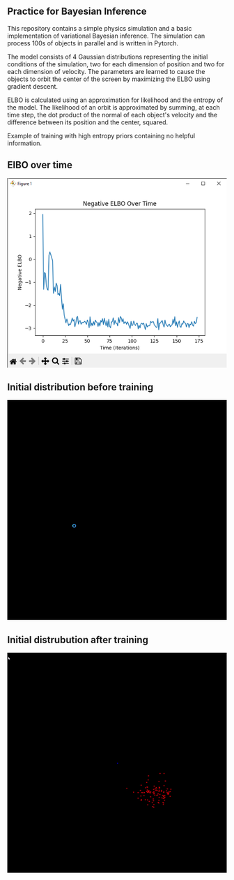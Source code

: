 ## Practice for Bayesian Inference

This repository contains a simple physics simulation and a basic implementation of variational Bayesian inference. The simulation can process 100s of objects in parallel and is written in Pytorch. 

The model consists of 4 Gaussian distributions representing the initial conditions of the simulation, two for each dimension of position and two for each dimension of velocity. The parameters are learned to cause the objects to orbit the center of the screen by maximizing the ELBO using gradient descent.

ELBO is calculated using an approximation for likelihood and the entropy of the model. The likelihood of an orbit is approximated by summing, at each time step, the dot product of the normal of each object's velocity and the difference between its position and the center, squared.

Example of training with high entropy priors containing no helpful information. 

## ElBO over time
![](https://github.com/ttenneb/bayesian_practice/blob/master/ELBO%20RESULTS.png)

## Initial distribution before training
![](https://github.com/ttenneb/bayesian_practice/blob/master/Initial%20Trajectories.gif)

## Initial distrubution after training
![](https://github.com/ttenneb/bayesian_practice/blob/master/Learned%20Initial%20Coniditons.gif)
